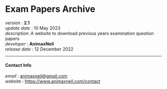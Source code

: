 # Exam Papers Archive
*version* : **2.1**  
*update date* : 10 May 2023  
*description*: A website to download previous years examination question papers  
*developer* : **AnimaxNeil**  
*release date* : 12 December 2022  
  
---
#### Contact Info  
*email* : animaxneil@gmail.com  
*website* : https://www.animaxneil.com/contact  